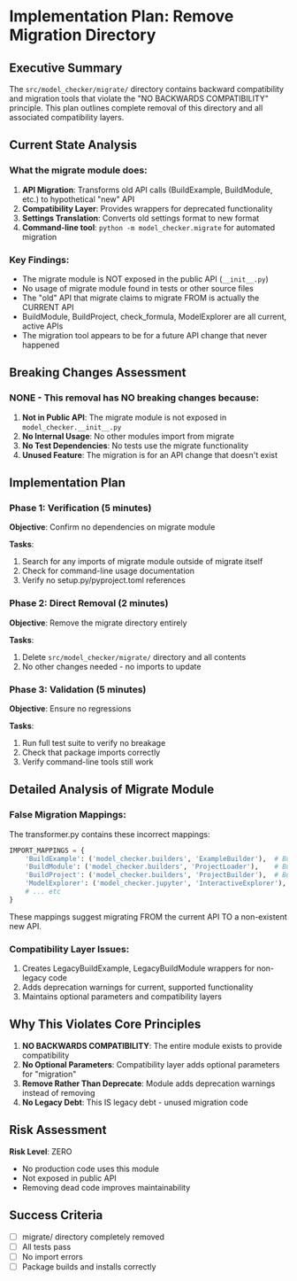 # Implementation Plan: Remove Migration Directory

## Executive Summary

The `src/model_checker/migrate/` directory contains backward compatibility and migration tools that violate the "NO BACKWARDS COMPATIBILITY" principle. This plan outlines complete removal of this directory and all associated compatibility layers.

## Current State Analysis

### What the migrate module does:
1. **API Migration**: Transforms old API calls (BuildExample, BuildModule, etc.) to hypothetical "new" API
2. **Compatibility Layer**: Provides wrappers for deprecated functionality
3. **Settings Translation**: Converts old settings format to new format
4. **Command-line tool**: `python -m model_checker.migrate` for automated migration

### Key Findings:
- The migrate module is NOT exposed in the public API (`__init__.py`)
- No usage of migrate module found in tests or other source files
- The "old" API that migrate claims to migrate FROM is actually the CURRENT API
- BuildModule, BuildProject, check_formula, ModelExplorer are all current, active APIs
- The migration tool appears to be for a future API change that never happened

## Breaking Changes Assessment

### NONE - This removal has NO breaking changes because:

1. **Not in Public API**: The migrate module is not exposed in `model_checker.__init__.py`
2. **No Internal Usage**: No other modules import from migrate
3. **No Test Dependencies**: No tests use the migrate functionality
4. **Unused Feature**: The migration is for an API change that doesn't exist

## Implementation Plan

### Phase 1: Verification (5 minutes)

**Objective**: Confirm no dependencies on migrate module

**Tasks**:
1. Search for any imports of migrate module outside of migrate itself
2. Check for command-line usage documentation
3. Verify no setup.py/pyproject.toml references

### Phase 2: Direct Removal (2 minutes)

**Objective**: Remove the migrate directory entirely

**Tasks**:
1. Delete `src/model_checker/migrate/` directory and all contents
2. No other changes needed - no imports to update

### Phase 3: Validation (5 minutes)

**Objective**: Ensure no regressions

**Tasks**:
1. Run full test suite to verify no breakage
2. Check that package imports correctly
3. Verify command-line tools still work

## Detailed Analysis of Migrate Module

### False Migration Mappings:
The transformer.py contains these incorrect mappings:
```python
IMPORT_MAPPINGS = {
    'BuildExample': ('model_checker.builders', 'ExampleBuilder'),  # BuildExample is internal, not public API
    'BuildModule': ('model_checker.builders', 'ProjectLoader'),    # BuildModule exists and is current
    'BuildProject': ('model_checker.builders', 'ProjectBuilder'),  # BuildProject exists and is current
    'ModelExplorer': ('model_checker.jupyter', 'InteractiveExplorer'), # ModelExplorer exists
    # ... etc
}
```

These mappings suggest migrating FROM the current API TO a non-existent new API.

### Compatibility Layer Issues:
1. Creates LegacyBuildExample, LegacyBuildModule wrappers for non-legacy code
2. Adds deprecation warnings for current, supported functionality
3. Maintains optional parameters and compatibility layers

## Why This Violates Core Principles

1. **NO BACKWARDS COMPATIBILITY**: The entire module exists to provide compatibility
2. **No Optional Parameters**: Compatibility layer adds optional parameters for "migration"
3. **Remove Rather Than Deprecate**: Module adds deprecation warnings instead of removing
4. **No Legacy Debt**: This IS legacy debt - unused migration code

## Risk Assessment

**Risk Level**: ZERO
- No production code uses this module
- Not exposed in public API
- Removing dead code improves maintainability

## Success Criteria

- [ ] migrate/ directory completely removed
- [ ] All tests pass
- [ ] No import errors
- [ ] Package builds and installs correctly